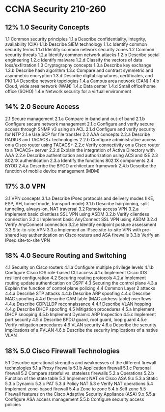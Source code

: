 # CCNA Security 210-260

## 12% 1.0 Security Concepts
1.1 Common security principles
1.1.a Describe confidentiality, integrity, availability (CIA)
1.1.b Describe SIEM technology
1.1.c Identify common security terms
1.1.d Identify common network security zones
1.2 Common security threats
1.2.a Identify common network attacks
1.2.b Describe social engineering
1.2.c Identify malware
1.2.d Classify the vectors of data loss/exfiltration
1.3 Cryptography concepts
1.3.a Describe key exchange
1.3.b Describe hash algorithm
1.3.c Compare and contrast symmetric and asymmetric encryption
1.3.d Describe digital signatures, certificates, and PKI
1.4 Describe network topologies
1.4.a Campus area network (CAN)
1.4.b Cloud, wide area network (WAN)
1.4.c Data center
1.4.d Small office/home office (SOHO)
1.4.e Network security for a virtual environment

## 14% 2.0 Secure Access
2.1 Secure management
2.1.a Compare in-band and out-of band
2.1.b Configure secure network management
2.1.c Configure and verify secure access through SNMP v3 using an ACL
2.1.d Configure and verify security for NTP
2.1.e Use SCP for file transfer
2.2 AAA concepts
2.2.a Describe RADIUS and TACACS+ technologies
2.2.b Configure administrative access on a Cisco router using TACACS+
2.2.c Verify connectivity on a Cisco router to a TACACS+ server
2.2.d Explain the integration of Active Directory with AAA
2.2.e Describe authentication and authorization using ACS and ISE
2.3 802.1X authentication
2.3.a Identify the functions 802.1X components
2.4 BYOD
2.4.a Describe the BYOD architecture framework
2.4.b Describe the function of mobile device management (MDM)

## 17% 3.0 VPN
3.1 VPN concepts
3.1.a Describe IPsec protocols and delivery modes (IKE, ESP, AH, tunnel mode, transport mode)
3.1.b Describe hairpinning, split tunneling, always-on, NAT traversal
3.2 Remote access VPN
3.2.a Implement basic clientless SSL VPN using ASDM
3.2.b Verify clientless connection
3.2.c Implement basic AnyConnect SSL VPN using ASDM
3.2.d Verify AnyConnect connection
3.2.e Identify endpoint posture assessment
3.3 Site-to-site VPN
3.3.a Implement an IPsec site-to-site VPN with pre-shared key authentication on Cisco routers and ASA firewalls
3.3.b Verify an IPsec site-to-site VPN

## 18% 4.0 Secure Routing and Switching
4.1 Security on Cisco routers
4.1.a Configure multiple privilege levels
4.1.b Configure Cisco IOS role-based CLI access
4.1.c Implement Cisco IOS resilient configuration
4.2 Securing routing protocols
4.2.a Implement routing update authentication on OSPF
4.3 Securing the control plane
4.3.a Explain the function of control plane policing
4.4 Common Layer 2 attacks
4.4.a Describe STP attacks
4.4.b Describe ARP spoofing
4.4.c Describe MAC spoofing
4.4.d Describe CAM table (MAC address table) overflows
4.4.e Describe CDP/LLDP reconnaissance
4.4.f Describe VLAN hopping
4.4.g Describe DHCP spoofing
4.5 Mitigation procedures
4.5.a Implement DHCP snooping
4.5.b Implement Dynamic ARP Inspection
4.5.c Implement port security
4.5.d Describe BPDU guard, root guard, loop guard
4.5.e Verify mitigation procedures
4.6 VLAN security
4.6.a Describe the security implications of a PVLAN
4.6.b Describe the security implications of a native VLAN

## 18% 5.0 Cisco Firewall Technologies
5.1 Describe operational strengths and weaknesses of the different firewall technologies
5.1.a Proxy firewalls
5.1.b Application firewall
5.1.c Personal firewall
5.2 Compare stateful vs. stateless firewalls
5.2.a Operations
5.2.b Function of the state table
5.3 Implement NAT on Cisco ASA 9.x
5.3.a Static
5.3.b Dynamic
5.3.c PAT
5.3.d Policy NAT
5.3 e Verify NAT operations
5.4 Implement zone-based firewall
5.4.a Zone to zone
5.4.b Self zone
5.5 Firewall features on the Cisco Adaptive Security Appliance (ASA) 9.x
5.5.a Configure ASA access management
5.5.b Configure security access policies
